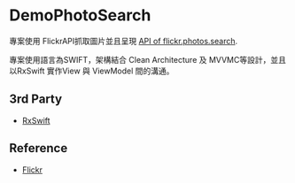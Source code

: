 # DemoPhotoSearch
專案使用 FlickrAPI抓取圖片並且呈現 [API of flickr.photos.search](https://www.flickr.com/services/api/flickr.photos.search.html).

專案使用語言為SWIFT，架構結合 Clean Architecture 及 MVVMC等設計，並且以RxSwift 實作View 與 ViewModel 間的溝通。

## 3rd Party
* [RxSwift](https://github.com/ReactiveX/RxSwift)

## Reference
* [Flickr](https://www.flickr.com/services/api/flickr.photos.search.html)
